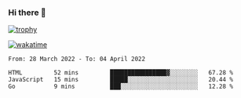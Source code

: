 ### Hi there 👋

[![trophy](https://github-profile-trophy.vercel.app/?username=cxnky&theme=dracula)](https://github.com/ryo-ma/github-profile-trophy)

[![wakatime](https://wakatime.com/badge/user/1c39c599-5497-41b9-a5be-2c4676e7fd23.svg)](https://wakatime.com/@1c39c599-5497-41b9-a5be-2c4676e7fd23)
<!--START_SECTION:waka-->

```text
From: 28 March 2022 - To: 04 April 2022

HTML         52 mins         ████████████████▓░░░░░░░░   67.28 %
JavaScript   15 mins         █████░░░░░░░░░░░░░░░░░░░░   20.44 %
Go           9 mins          ███░░░░░░░░░░░░░░░░░░░░░░   12.28 %
```

<!--END_SECTION:waka-->

